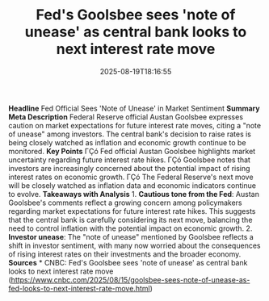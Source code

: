 ﻿---
title: "Fed's Goolsbee sees 'note of unease' as central bank looks to next interest rate move"
date: "2025-08-19T18:16:55"
category: "Markets"
summary: ""
slug: "feds goolsbee sees note of unease as central bank looks to n"
source_urls:
  - "https://www.cnbc.com/2025/08/15/goolsbee-sees-note-of-unease-as-fed-looks-to-next-interest-rate-move.html"
seo:
  title: "Fed's Goolsbee sees 'note of unease' as central bank looks to next interest rate move | Hash n Hedge"
  description: ""
  keywords: ["news", "markets", "brief"]
---
**Headline** Fed Official Sees 'Note of Unease' in Market Sentiment  **Summary Meta Description** Federal Reserve official Austan Goolsbee expresses caution on market expectations for future interest rate moves, citing a "note of unease" among investors. The central bank's decision to raise rates is being closely watched as inflation and economic growth continue to be monitored.  **Key Points**  ΓÇó Fed official Austan Goolsbee highlights market uncertainty regarding future interest rate hikes. ΓÇó Goolsbee notes that investors are increasingly concerned about the potential impact of rising interest rates on economic growth. ΓÇó The Federal Reserve's next move will be closely watched as inflation data and economic indicators continue to evolve.  **Takeaways with Analysis**  1. **Cautious tone from the Fed**: Austan Goolsbee's comments reflect a growing concern among policymakers regarding market expectations for future interest rate hikes. This suggests that the central bank is carefully considering its next move, balancing the need to control inflation with the potential impact on economic growth. 2. **Investor unease**: The "note of unease" mentioned by Goolsbee reflects a shift in investor sentiment, with many now worried about the consequences of rising interest rates on their investments and the broader economy.  **Sources** * CNBC: Fed's Goolsbee sees 'note of unease' as central bank looks to next interest rate move (https://www.cnbc.com/2025/08/15/goolsbee-sees-note-of-unease-as-fed-looks-to-next-interest-rate-move.html) 
